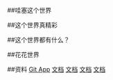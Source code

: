 ##哇塞这个世界


##这个世界真精彩


##这个世界都有什么？

##花花世界

##资料
[Git App](https://developer.github.com/apps/building-oauth-apps/creating-an-oauth-app/)
[文档](https://developer.github.com/apps/building-oauth-apps/creating-an-oauth-app/)
[文档](https://developer.github.com/apps/building-oauth-apps/creating-an-oauth-app/)
[文档](https://developer.github.com/apps/building-oauth-apps/creating-an-oauth-app/)
[文档](https://developer.github.com/apps/building-oauth-apps/creating-an-oauth-app/)